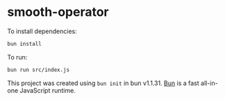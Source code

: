 # smooth-operator

To install dependencies:

```bash
bun install
```

To run:

```bash
bun run src/index.js
```

This project was created using `bun init` in bun v1.1.31. [Bun](https://bun.sh) is a fast all-in-one JavaScript runtime.
